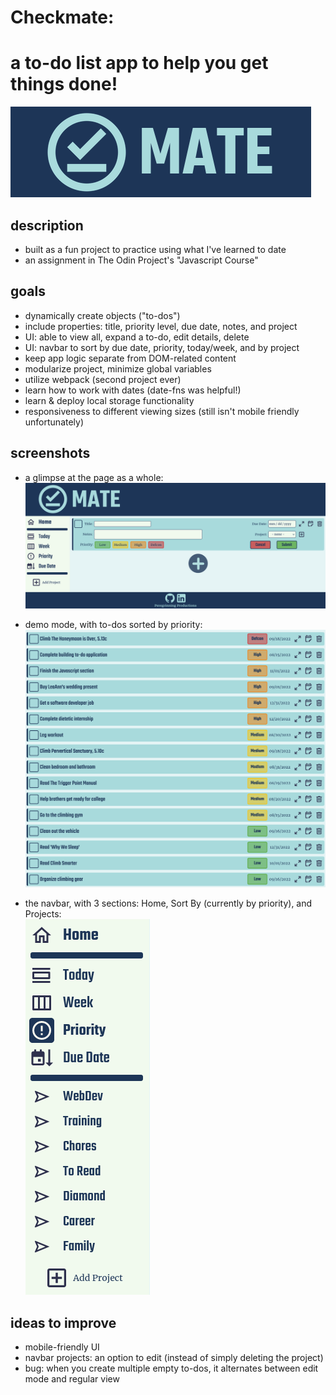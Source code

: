 # Checkmate:  
# a to-do list app to help you get things done!  
  
![title](https://github.com/connorwarme/toDo/blob/main/screenshots/title.png?raw=true "title") 
  
## description  
  * built as a fun project to practice using what I've learned to date  
  * an assignment in The Odin Project's "Javascript Course"  
    
## goals  
  * dynamically create objects ("to-dos")  
  * include properties: title, priority level, due date, notes, and project  
  * UI: able to view all, expand a to-do, edit details, delete  
  * UI: navbar to sort by due date, priority, today/week, and by project  
  * keep app logic separate from DOM-related content  
  * modularize project, minimize global variables
  * utilize webpack (second project ever)  
  * learn how to work with dates (date-fns was helpful!)  
  * learn & deploy local storage functionality  
  * responsiveness to different viewing sizes (still isn't mobile friendly unfortunately)

## screenshots  
  
  * a glimpse at the page as a whole:  
  ![todo](https://github.com/connorwarme/toDo/blob/main/screenshots/to-do.png?raw=true "to-do app")  

  * demo mode, with to-dos sorted by priority:  
  ![list](https://github.com/connorwarme/toDo/blob/main/screenshots/list.png?raw=true "list of to-dos")  

  * the navbar, with 3 sections: Home, Sort By (currently by priority), and Projects:  
  ![navbar](https://github.com/connorwarme/toDo/blob/main/screenshots/navbar.png?raw=true "navbar")  

## ideas to improve  
  * mobile-friendly UI  
  * navbar projects: an option to edit (instead of simply deleting the project)  
  * bug: when you create multiple empty to-dos, it alternates between edit mode and regular view  